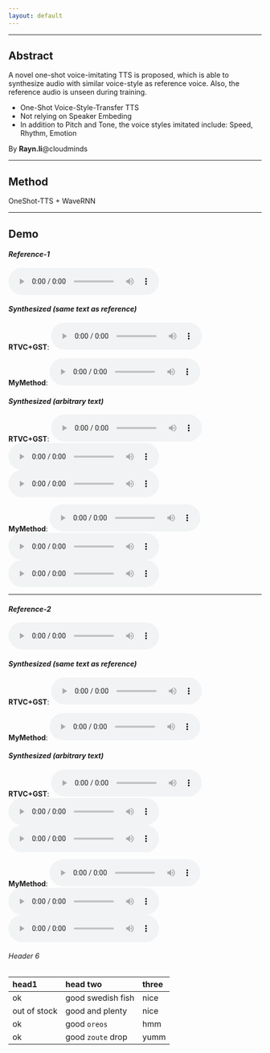 ```yaml
---
layout: default
---
```


---
## Abstract
A novel one-shot voice-imitating TTS is proposed, which is able to synthesize audio with similar voice-style as reference voice. Also, the reference audio is  unseen during training.
- One-Shot Voice-Style-Transfer TTS
- Not relying on Speaker Embeding
- In addition to Pitch and Tone, the voice styles imitated include: Speed, Rhythm, Emotion

By **Rayn.li**@cloudminds
- - -

## Method
OneShot-TTS + WaveRNN
- - -
## Demo

#### *Reference-1*
<audio src="res/ref/qsy_src.wav" controls preload></audio>

#### *Synthesized (same text as reference)*
**RTVC+GST**: <audio src="res/rtvc/qsy_1.wav" controls preload></audio>

**MyMethod**: <audio src="res/adain/qsy_1.wav" controls preload></audio>

#### *Synthesized (arbitrary text)*
**RTVC+GST**: <audio src="res/rtvc/qsy_2.wav" controls preload></audio><audio src="res/rtvc/qsy_3.wav" controls preload></audio><audio src="res/rtvc/qsy_4.wav" controls preload></audio>

**MyMethod**: <audio src="res/adain/qsy_2.wav" controls preload></audio><audio src="res/adain/qsy_3.wav" controls preload></audio><audio src="res/adain/qsy_4.wav" controls preload></audio>
- - -

#### *Reference-2*
<audio src="res/ref/mini_src.wav" controls preload></audio>

#### *Synthesized (same text as reference)*
**RTVC+GST**: <audio src="res/rtvc/mini_1.wav" controls preload></audio>

**MyMethod**: <audio src="res/adain/mini_1.wav" controls preload></audio>

#### *Synthesized (arbitrary text)*
**RTVC+GST**: <audio src="res/rtvc/mini_2.wav" controls preload></audio><audio src="res/rtvc/mini_3.wav" controls preload></audio><audio src="res/rtvc/mini_4.wav" controls preload></audio>

**MyMethod**: <audio src="res/adain/mini_2.wav" controls preload></audio><audio src="res/adain/mini_3.wav" controls preload></audio><audio src="res/adain/mini_4.wav" controls preload></audio>


###### Header 6

| head1        | head two          | three |
|:-------------|:------------------|:------|
| ok           | good swedish fish | nice  |
| out of stock | good and plenty   | nice  |
| ok           | good `oreos`      | hmm   |
| ok           | good `zoute` drop | yumm  |
